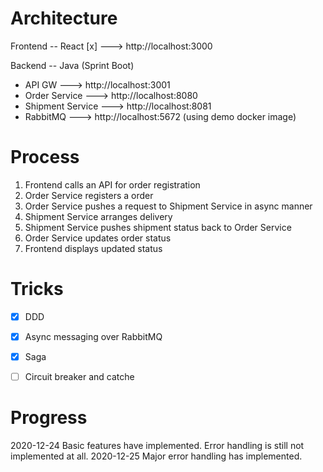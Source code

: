 # Architecture

Frontend -- React [x]  ---> http://localhost:3000

Backend -- Java (Sprint Boot)
* API GW ---> http://localhost:3001
* Order Service ---> http://localhost:8080
* Shipment Service ---> http://localhost:8081
* RabbitMQ ---> http://localhost:5672  (using demo docker image)

# Process

1. Frontend calls an API for order registration
1. Order Service registers a order
2. Order Service pushes a request to Shipment Service in async manner
3. Shipment Service arranges delivery
4. Shipment Service pushes shipment status back to Order Service
5. Order Service updates order status
6. Frontend displays updated status


# Tricks
- [x] DDD 
- [x] Async messaging over RabbitMQ 
- [x] Saga 
- [ ] Circuit breaker and catche 


# Progress

2020-12-24
Basic features have implemented. Error handling is still not implemented at all.
2020-12-25
Major error handling has implemented.
